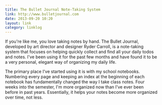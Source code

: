 ```yaml
---
title: The Bullet Journal Note-Taking System
link: http://www.bulletjournal.com
date: 2013-09-20 10:20
layout: link
category: linklog
---
```

If you're like me, you love taking notes by hand. The Bullet Journal, developed by art director and designer Ryder Carroll, is a note-taking system that focuses on helping quickly collect and find all your daily todos and notes. I've been using it for the past few months and have found it to be a very personal, elegant way of organizing my daily life.

The primary place I've started using it is with my school notebooks. Numbering every page and keeping an index at the beginning of each notebook has fundamentally changed the way I take class notes. Four weeks into the semester, I'm more organized now than I've ever been before in past years. Essentially, it helps your notes become more organized over time, not less.